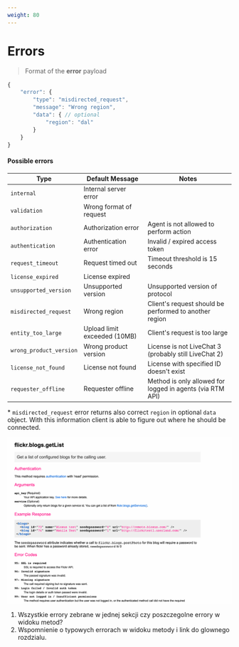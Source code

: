 ```yaml
---
weight: 80
---
```

# Errors

> Format of the **error** payload

```js
{
	"error": {
		"type": "misdirected_request",
		"message": "Wrong region",
		"data": { // optional
			"region": "dal"
		}
	}
}
```

#### Possible errors

| Type                    | Default Message              | Notes                                                     |
| ----------------------- | ---------------------------- | --------------------------------------------------------- |
| `internal`              | Internal server error        |                                                           |
| `validation`            | Wrong format of request      |                                                           |
| `authorization`         | Authorization error          | Agent is not allowed to perform action                    |
| `authentication`        | Authentication error         | Invalid / expired access token                            |
| `request_timeout`       | Request timed out            | Timeout threshold is 15 seconds                           |
| `license_expired`       | License expired              |                                                           |
| `unsupported_version`   | Unsupported version          | Unsupported version of protocol                           |
| `misdirected_request`   | Wrong region                 | Client's request should be performed to another region    |
| `entity_too_large`      | Upload limit exceeded (10MB) | Client's request is too large                             |
| `wrong_product_version` | Wrong product version        | License is not LiveChat 3 (probably still LiveChat 2)     |
| `license_not_found`     | License not found            | License with specified ID doesn't exist                   |
| `requester_offline`     | Requester offline            | Method is only allowed for logged in agents (via RTM API) |



\* `misdirected_request` error returns also correct `region` in optional `data` object.
With this information client is able to figure out where he should be connected.

![Error](error_flickr.png)


1. Wszystkie errory zebrane w jednej sekcji czy poszczegolne errory w widoku metod?
2. Wspomnienie o typowych errorach w widoku metody i link do glownego rozdzialu.

